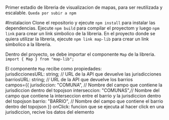 Primer estadio de libreria de visualizacion de mapas, para ser reutilizada y escalable.
`Queda por subir a npm`

#Instalacion
Clone el repositorio y ejecute `npm install` para instalar las dependencias.
Ejecute `npm build` para compilar el proyectom y luego `npm link` para crear un link simbolico de la libreria.
En el proyecto donde se quiera utilizar la libreria, ejecute `npm link map-lib` para crear un link simbolico a la libreria.

Dentro del proyecto, se debe importar el componente `Map` de la libreria.
`import { Map } from "map-lib";`

El componente `Map` recibe como propiedades:  
jurisdiccionesURL: string; // URL de la API que devuelve las jurisdicciones  
barriosURL: string; // URL de la API que devuelve los barrios  
campos={{
          jurisdiccion: "COMUNA", // Nombre del campo que contiene la jurisdiccion dentro del topojson
          interseccion: "COMUNAS",// Nombre del campo que contiene la interseccion entre el barrio y la jurisdiccion dentro del topojson
          barrio: "BARRIO", // Nombre del campo que contiene el barrio dentro del topojson
        }}
onClick: funcion que se ejecuta al hacer click en una jurisdiccion, recive los datos del elemento
